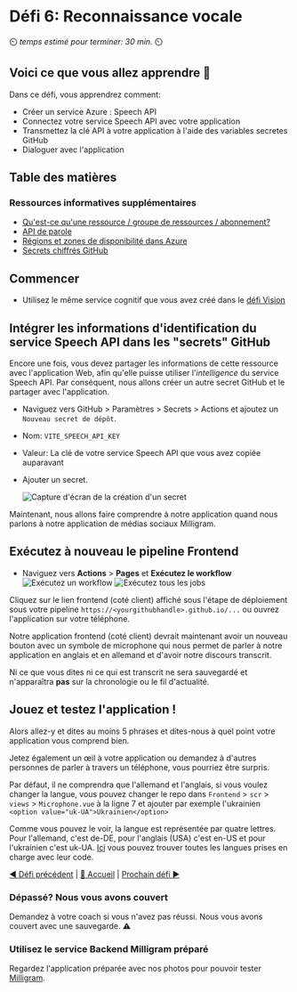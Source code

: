 # Défi 6: Reconnaissance vocale

⏲️ _temps estimé pour terminer: 30 min._ ⏲️

## Voici ce que vous allez apprendre 🎯

Dans ce défi, vous apprendrez comment:

- Créer un service Azure : Speech API
- Connectez votre service Speech API avec votre application
- Transmettez la clé API à votre application à l'aide des variables secretes GitHub
- Dialoguer avec l'application

## Table des matières

### Ressources informatives supplémentaires

- [Qu'est-ce qu'une ressource / groupe de ressources / abonnement?](https://docs.microsoft.com/azure/cloud-adoption-framework/govern/resource-consistency/resource-access-management)
- [API de parole](https://azure.microsoft.com/services/cognitive-services/speech-services/#overview)
- [Régions et zones de disponibilité dans Azure](https://docs.microsoft.com/azure/availability-zones/az-overview)
- [Secrets chiffrés GitHub](https://docs.GitHub.com/en/actions/reference/encrypted-secrets)

## Commencer

- Utilisez le même service cognitif que vous avez créé dans le [défi Vision](../Vision/README_FR.md)

## Intégrer les informations d'identification du service Speech API dans les "secrets" GitHub

Encore une fois, vous devez partager les informations de cette ressource avec l'application Web, afin qu'elle puisse utiliser l'_intelligence_ du service Speech API. Par conséquent, nous allons créer un autre secret GitHub et le partager avec l'application.

- Naviguez vers GitHub > Paramètres > Secrets > Actions et ajoutez un `Nouveau secret de dépôt`.
- Nom: `VITE_SPEECH_API_KEY`
- Valeur: La clé de votre service Speech API que vous avez copiée auparavant
- Ajouter un secret.

  ![Capture d'écran de la création d'un secret](./images/light/vue-app-speech-api-key-secret.png)

Maintenant, nous allons faire comprendre à notre application quand nous parlons à notre application de médias sociaux Milligram.

## Exécutez à nouveau le pipeline Frontend

- Naviguez vers **Actions** > **Pages** et **Exécutez le workflow**
  ![Exécutez un workflow](./images/light/runworkflow.png)
  ![Exécutez tous les jobs](./images/light/rerunalljobs.png)

Cliquez sur le lien frontend (coté client) affiché sous l'étape de déploiement sous votre pipeline `https://<yourgithubhandle>.github.io/...` ou ouvrez l'application sur votre téléphone.

Notre application frontend (coté client) devrait maintenant avoir un nouveau bouton avec un symbole de microphone qui nous permet de parler à notre application en anglais et en allemand et d'avoir notre discours transcrit.

Ni ce que vous dites ni ce qui est transcrit ne sera sauvegardé et n'apparaîtra **pas** sur la chronologie ou le fil d'actualité.

## Jouez et testez l'application !

Alors allez-y et dites au moins 5 phrases et dites-nous à quel point votre application vous comprend bien.

Jetez également un œil à votre application ou demandez à d'autres personnes de parler à travers un téléphone, vous pourriez être surpris.

Par défaut, il ne comprendra que l'allemand et l'anglais, si vous voulez changer la langue, vous pouvez changer le repo dans `Frontend` > `scr` > `views` > `Microphone.vue` à la ligne 7 et ajouter par exemple l'ukrainien
`<option value="uk-UA">Ukrainien</option>`

Comme vous pouvez le voir, la langue est représentée par quatre lettres. Pour l'allemand, c'est de-DE, pour l'anglais (USA) c'est en-US et pour l'ukrainien c'est uk-UA. [Ici](https://docs.microsoft.com/en-us/azure/cognitive-services/speech-service/language-support) vous pouvez trouver toutes les langues prises en charge avec leur code.

[◀ Défi précédent](../Vision/README_FR.md) | [🔼 Accueil](../../../README_FR.md) | [Prochain défi ▶](../../day2/Chat/README_FR.md)


### Dépassé? Nous vous avons couvert

Demandez à votre coach si vous n'avez pas réussi. Nous vous avons couvert avec une sauvegarde. ⚠️

### Utilisez le service Backend Milligram préparé

Regardez l'application préparée avec nos photos pour pouvoir tester [Milligram](https://codeunicornmartha.GitHub.io/FemaleAIappInnovationEcosystem/#/?stack-key=a78e2b9a).


